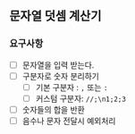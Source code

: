 ## 문자열 덧셈 계산기

### 요구사항

- [ ] 문자열을 입력 받는다.
- [ ] 구분자로 숫자 분리하기
    - [ ] 기본 구분자 : `,` 또는 `:`
    - [ ] 커스텀 구분자: `//;\n1;2;3`
- [ ] 숫자들의 합을 반환
- [ ] 음수나 문자 전달시 예외처리